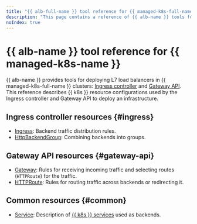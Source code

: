 ```yaml
---
title: "{{ alb-full-name }} tool reference for {{ managed-k8s-full-name }}"
description: "This page contains a reference of {{ alb-name }} tools for {{ managed-k8s-name }}."
noIndex: true
---
```


# {{ alb-name }} tool reference for {{ managed-k8s-name }}


{{ alb-name }} provides tools for deploying L7 load balancers in {{ managed-k8s-full-name }} clusters: [Ingress controller](../../application-load-balancer/tools/k8s-ingress-controller/index.md) and [Gateway API](../../application-load-balancer/tools/k8s-gateway-api/index.md). This reference describes {{ k8s }} resource configurations used by the Ingress controller and Gateway API to deploy an infrastructure.




## Ingress controller resources {#ingress}

* [Ingress](ingress.md): Backend traffic distribution rules.
* [HttpBackendGroup](http-backend-group.md): Combining backends into groups.

## Gateway API resources {#gateway-api}

* [Gateway](gateway.md): Rules for receiving incoming traffic and selecting routes (`HTTPRoute`) for the traffic.
* [HTTPRoute](http-route.md): Rules for routing traffic across backends or redirecting it.

## Common resources {#common}

* [Service](service.md): Description of [{{ k8s }} services](../concepts/index.md#service) used as backends.


